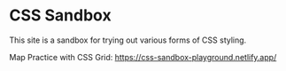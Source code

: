 # CSS Sandbox

This site is a sandbox for trying out various forms of CSS styling.

Map Practice with CSS Grid:
https://css-sandbox-playground.netlify.app/
